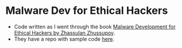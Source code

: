 # Malware Dev for Ethical Hackers

* Code written as I went through the book [Malware Development for Ethical Hackers by Zhassulan Zhussupov](https://www.packtpub.com/en-us/product/malware-development-for-ethical-hackers-9781801810173).
* They have a repo with sample code [here](https://github.com/PacktPublishing/Malware-Development-for-Ethical-Hackers).